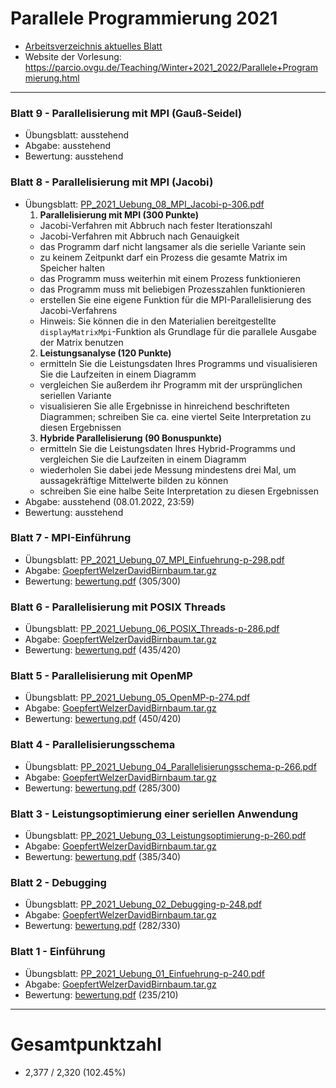 # Parallele Programmierung 2021
- [Arbeitsverzeichnis aktuelles Blatt](https://github.com/birne420/parcio-2021g4/tree/main/blatt_8)
- Website der Vorlesung: https://parcio.ovgu.de/Teaching/Winter+2021_2022/Parallele+Programmierung.html
---
### Blatt 9 - Parallelisierung mit MPI (Gauß-Seidel)
- Übungsblatt: ausstehend
- Abgabe: ausstehend
- Bewertung: ausstehend
### Blatt 8 - Parallelisierung mit MPI (Jacobi)
- Übungsblatt: [PP_2021_Uebung_08_MPI_Jacobi-p-306.pdf](https://parcio.ovgu.de/parcio_media/Teaching/Winter+2021_2022/Parallele+Programmierung/PP_2021_Uebung_08_MPI_Jacobi-p-306.pdf)
  1. **Parallelisierung mit MPI (300 Punkte)**
    - Jacobi-Verfahren mit Abbruch nach fester Iterationszahl
    - Jacobi-Verfahren mit Abbruch nach Genauigkeit
    - das Programm darf nicht langsamer als die serielle Variante sein
    - zu keinem Zeitpunkt darf ein Prozess die gesamte Matrix im Speicher halten
    - das Programm muss weiterhin mit einem Prozess funktionieren
    - das Programm muss mit beliebigen Prozesszahlen funktionieren
    - erstellen Sie eine eigene Funktion für die MPI-Parallelisierung des Jacobi-Verfahrens
    - Hinweis: Sie können die in den Materialien bereitgestellte `displayMatrixMpi`-Funktion als Grundlage für die parallele Ausgabe der Matrix benutzen
  2. **Leistungsanalyse (120 Punkte)**
    - ermitteln Sie die Leistungsdaten Ihres Programms und visualisieren Sie die Laufzeiten in einem Diagramm
    - vergleichen Sie außerdem ihr Programm mit der ursprünglichen seriellen Variante
    - visualisieren Sie alle Ergebnisse in hinreichend beschrifteten Diagrammen; schreiben Sie ca. eine viertel Seite Interpretation zu diesen Ergebnissen
  3. **Hybride Parallelisierung (90 Bonuspunkte)**
    - ermitteln Sie die Leistungsdaten Ihres Hybrid-Programms und vergleichen Sie die Laufzeiten in einem Diagramm
    - wiederholen Sie dabei jede Messung mindestens drei Mal, um aussagekräftige Mittelwerte bilden zu können
    - schreiben Sie eine halbe Seite Interpretation zu diesen Ergebnissen
- Abgabe: ausstehend (08.01.2022, 23:59)
- Bewertung: ausstehend
### Blatt 7 - MPI-Einführung
- Übungsblatt: [PP_2021_Uebung_07_MPI_Einfuehrung-p-298.pdf](https://parcio.ovgu.de/parcio_media/Teaching/Winter+2021_2022/Parallele+Programmierung/PP_2021_Uebung_07_MPI_Einfuehrung-p-298.pdf)
- Abgabe: [GoepfertWelzerDavidBirnbaum.tar.gz](https://github.com/birne420/parcio-2021g4/blob/main/blatt_7/_abgabe/GoepfertWelzerDavidBirnbaum.tar.gz?raw=true)
- Bewertung: [bewertung.pdf](https://github.com/birne420/parcio-2021g4/blob/main/blatt_7/_abgabe/bewertung.pdf?raw=true) (305/300)
### Blatt 6 - Parallelisierung mit POSIX Threads
- Übungsblatt: [PP_2021_Uebung_06_POSIX_Threads-p-286.pdf](https://parcio.ovgu.de/parcio_media/Teaching/Winter+2021_2022/Parallele+Programmierung/PP_2021_Uebung_06_POSIX_Threads-p-286.pdf)
- Abgabe: [GoepfertWelzerDavidBirnbaum.tar.gz](https://github.com/birne420/parcio-2021g4/blob/main/blatt_6/_abgabe/GoepfertWelzerDavidBirnbaum.tar.gz?raw=true)
- Bewertung: [bewertung.pdf](https://github.com/birne420/parcio-2021g4/blob/main/blatt_6/_abgabe/bewertung.pdf?raw=true) (435/420)
### Blatt 5 - Parallelisierung mit OpenMP
- Übungsblatt: [PP_2021_Uebung_05_OpenMP-p-274.pdf](https://parcio.ovgu.de/parcio_media/Teaching/Winter+2021_2022/Parallele+Programmierung/PP_2021_Uebung_05_OpenMP-p-274.pdf)
- Abgabe: [GoepfertWelzerDavidBirnbaum.tar.gz](https://github.com/birne420/parcio-2021g4/blob/main/blatt_5/_abgabe/GoepfertWelzerDavidBirnbaum.tar.gz?raw=true)
- Bewertung: [bewertung.pdf](https://github.com/birne420/parcio-2021g4/blob/main/blatt_5/_abgabe/bewertung.pdf?raw=true) (450/420)
### Blatt 4 - Parallelisierungsschema
- Übungsblatt: [PP_2021_Uebung_04_Parallelisierungsschema-p-266.pdf](https://parcio.ovgu.de/parcio_media/Teaching/Winter+2021_2022/Parallele+Programmierung/PP_2021_Uebung_04_Parallelisierungsschema-p-266.pdf)
- Abgabe: [GoepfertWelzerDavidBirnbaum.tar.gz](https://github.com/birne420/parcio-2021g4/blob/main/blatt_4/_abgabe/GoepfertWelzerDavidBirnbaum.tar.gz?raw=true)
- Bewertung: [bewertung.pdf](https://github.com/birne420/parcio-2021g4/blob/main/blatt_4/_abgabe/bewertung.pdf?raw=true) (285/300)
### Blatt 3 - Leistungsoptimierung einer seriellen Anwendung
- Übungsblatt: [PP_2021_Uebung_03_Leistungsoptimierung-p-260.pdf](https://parcio.ovgu.de/parcio_media/Teaching/Winter+2021_2022/Parallele+Programmierung/PP_2021_Uebung_03_Leistungsoptimierung-p-260.pdf)
- Abgabe: [GoepfertWelzerDavidBirnbaum.tar.gz](https://github.com/birne420/parcio-2021g4/blob/main/blatt_3/_abgabe/GoepfertWelzerDavidBirnbaum.tar.gz?raw=true)
- Bewertung: [bewertung.pdf](https://github.com/birne420/parcio-2021g4/blob/main/blatt_3/_abgabe/bewertung.pdf?raw=true) (385/340)
### Blatt 2 - Debugging
- Übungsblatt: [PP_2021_Uebung_02_Debugging-p-248.pdf](https://parcio.ovgu.de/parcio_media/Teaching/Winter+2021_2022/Parallele+Programmierung/PP_2021_Uebung_02_Debugging-p-248.pdf)
- Abgabe: [GoepfertWelzerDavidBirnbaum.tar.gz](https://github.com/birne420/parcio-2021g4/blob/main/blatt_2/_abgabe/GoepfertWelzerDavidBirnbaum.tar.gz?raw=true)
- Bewertung: [bewertung.pdf](https://github.com/birne420/parcio-2021g4/blob/main/blatt_2/_abgabe/bewertung.pdf?raw=true) (282/330)
### Blatt 1 - Einführung
- Übungsblatt: [PP_2021_Uebung_01_Einfuehrung-p-240.pdf](https://parcio.ovgu.de/parcio_media/Teaching/Winter+2021_2022/Parallele+Programmierung/PP_2021_Uebung_01_Einfuehrung-p-240.pdf)
- Abgabe: [GoepfertWelzerDavidBirnbaum.tar.gz](https://github.com/birne420/parcio-2021g4/blob/main/blatt_1/_abgabe/GoepfertWelzerDavidBirnbaum.tar.gz?raw=true)
- Bewertung: [bewertung.pdf](https://github.com/birne420/parcio-2021g4/blob/main/blatt_1/_abgabe/bewertung.pdf?raw=true) (235/210)
---
# Gesamtpunktzahl
- 2,377 / 2,320 (102.45%)
